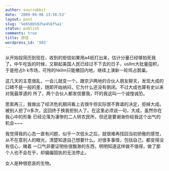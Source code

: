 ```yaml
---
author: sourrabbit
date: '2009-04-06 13:56:53'
layout: post
slug: '%e6%8b%92%e4%bf%a1'
status: publish
comments: true
title: 拒信
wordpress_id: '502'
---
```


从开始投简历到现在，收到的拒信如果用a4纸打出来，估计分量已经够拍死我了。中午吃饭的时候，又聊起美国人民已经过不下去的日子，usllm大批量囤积，于是抢占h
k市场，可怜的hkllm只能撤回内地，继续上演新一轮鸠占鹊巢。

这几天的主意很乱，一会儿就变一个。跟京沪两地的合伙人朋友聊天，发现大成的口碑不是一般的差，随即开始纳闷，它为什么还没有倒闭。不过大成也算有史以来对我最厚道的
所了，两个合伙人都发信要我，吓的我这叫一个诚惶诚恐。

思索再三，我做出了经济危机期间看上去很牛但实际很不靠谱的决定，拒掉大成。被别人拒了n多次，这回终于换我拒别人了。在这里必须说一句，大成，虽然你在我心中的形象
已经沦落为凄惨的二人转农民所，但还是要谢谢你给我这个出气的机会~~~

我觉得我的心态一直有问题，似乎一次低头之后，就很难再找回当初骄傲的感觉，从不在意别人的眼光，清楚知道自己想要什么。对很多事情，包括自己，都变得没有信心，赌着
一口气非要证明些很飘渺的东西，明明知道这样做不值得，做了那个人也不会在乎，却偏偏固执的无法停止。

女人是种很悲哀的生物。

